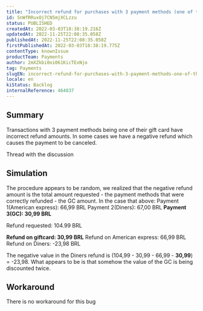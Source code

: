 ```yaml
---
title: "Incorrect refund for purchases with 3 payment methods (one of them being GC)"
id: 5nWfRRuxOj7CN5mjXCLzzu
status: PUBLISHED
createdAt: 2022-03-03T18:38:19.216Z
updatedAt: 2022-11-25T22:08:35.058Z
publishedAt: 2022-11-25T22:08:35.058Z
firstPublishedAt: 2022-03-03T18:38:19.775Z
contentType: knownIssue
productTeam: Payments
author: 2mXZkbi0oi061KicTExNjo
tag: Payments
slugEN: incorrect-refund-for-purchases-with-3-payment-methods-one-of-them-being-gc
locale: en
kiStatus: Backlog
internalReference: 464837
---
```


## Summary


Transactions with 3 payment methods being one of their gift card have incorrect refund amounts. In some cases we have a negative refund which causes the payment to be canceled.

Thread with the discussion



## Simulation


The procedure appears to be random, we realized that the negative refund amount is the total amount requested - the payment methods that were correctly refunded - the GC amount.
In the case that above:
Payment 1(American express): 66,99 BRL
Payment 2(Diners): 67,00 BRL
**Payment 3(GC): 30,99 BRL**

Refund requested: 104.99 BRL

**Refund on giftcard: 30,99 BRL**
Refund on American express: 66,99 BRL
Refund on Diners: -23,98 BRL

The negative value in the Diners refund is (104,99 - 30,99 -  66,99 - **30,99**) = -23,98.
What appears to be is that somehow the value of the GC is being discounted twice.



## Workaround


There is no workaround for this bug

